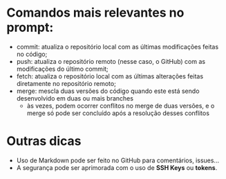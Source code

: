 # Comandos mais relevantes no prompt:

* commit: atualiza o repositório local com as últimas modificações feitas no código;
* push: atualiza o repositório remoto (nesse caso, o GitHub) com as modificações do último commit;
* fetch: atualiza o repositório local com as últimas alterações feitas diretamente no repositório remoto;
* merge: mescla duas versões do código quando este está sendo desenvolvido em duas ou mais branches
   * às vezes, podem ocorrer conflitos no merge de duas versões, e o merge só pode ser concluído após a resolução desses conflitos


# Outras dicas

* Uso de Markdown pode ser feito no GitHub para comentários, issues...
* A segurança pode ser aprimorada com o uso de **SSH Keys** ou **tokens**.